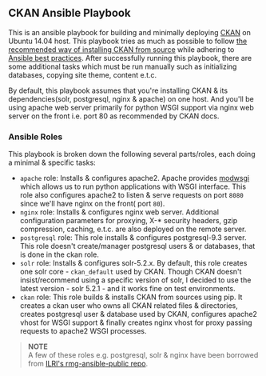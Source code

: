 ## CKAN Ansible Playbook

This is an ansible playbook for building and minimally deploying [CKAN](http://ckan.org/) on Ubuntu 14.04 host. This playbook tries as much as possible to follow [the recommended way of installing CKAN from source](http://docs.ckan.org/en/latest/maintaining/installing/install-from-source.html) while adhering to [Ansible best practices](http://docs.ansible.com/playbooks_best_practices.html).
After successfully running this playbook, there are some additional tasks which must be run manually such as initializing databases, copying site theme, content e.t.c.

By default, this playbook assumes that you're installing CKAN & its dependencies(solr, postgresql, nginx & apache) on one host. And you'll be using apache web server primarily for python WSGI support via nginx web server on the front i.e. port 80 as recommended by CKAN docs.

### Ansible Roles
This playbook is broken down the following several parts/roles, each doing a minimal & specific tasks:

- `apache` role: Installs & configures apache2. Apache provides [modwsgi](https://code.google.com/p/modwsgi/) which allows us to run python applications with WSGI interface. This role also configures apache2 to listen & serve requests on port `8080` since we'll have nginx on the front( port `80`).
- `nginx` role: Installs & configures nginx web server. Additional configuration parameters for proxying, X-* security headers, gzip compression, caching, e.t.c. are also deployed on the remote server.
- `postgresql` role: This role installs & configures postgresql-9.3 server. This role doesn't create/manager postgresql users & or databases, that is done in the ckan role.
- `solr` role: Installs & configures solr-5.2.x. By default, this role creates one solr core - `ckan_default` used by CKAN. Though CKAN doesn't insist/recommend using a specific version of solr, I decided to use the latest version - solr 5.2.1 - and it works fine on test environments.
- `ckan` role: This role builds & installs CKAN from sources using pip. It creates a ckan user who owns all CKAN related files & directories, creates postgresql user & database used by CKAN, configures apache2 vhost for WSGI support & finally creates nginx vhost for proxy passing requests to apache2 WSGI processes.

> **NOTE**<br/>
> A few of these roles e.g. postgresql, solr & nginx have been borrowed from [ILRI's rmg-ansible-public repo](https://github.com/ilri/rmg-ansible-public).
